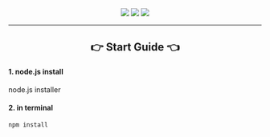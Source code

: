 <img src="https://capsule-render.vercel.app/api?type=waving&color=auto&height=200&section=header&text=Iam-Front&fontSize=90"  alt=""/>
<div align="center">
	<img src="https://img.shields.io/badge/Vue-4FC08D?style=flat&logo=Vue.js&logoColor=white" />
	<img src="https://img.shields.io/badge/Vite-646CFF?style=flat&logo=Vite&logoColor=white" />
	<img src="https://img.shields.io/badge/SCSS-CC6699?style=flat&logo=SASS&logoColor=white" />
</div>

---
<h2 align="center">
    👉 Start Guide 👈
</h2>

#### 1. node.js install
<a src="https://nodejs.org/ko"> node.js installer</a>

#### 2. in terminal
```
npm install
```
